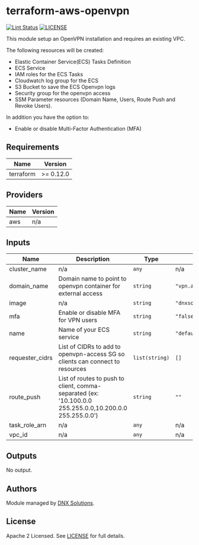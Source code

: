 # terraform-aws-openvpn

[![Lint Status](https://github.com/DNXLabs/terraform-aws-openvpn/workflows/Lint/badge.svg)](https://github.com/DNXLabs/terraform-aws-openvpn/actions)
[![LICENSE](https://img.shields.io/github/license/DNXLabs/terraform-aws-openvpn)](https://github.com/DNXLabs/terraform-aws-openvpn/blob/master/LICENSE)

This module setup an OpenVPN installation and requires an existing VPC.

The following resources will be created:

 - Elastic Container Service(ECS) Tasks Definition
 - ECS Service
 - IAM roles for the ECS Tasks
 - Cloudwatch log group for the ECS
 - S3 Bucket to save the ECS Openvpn logs
 - Security group for the openvpn access
 - SSM Parameter resources (Domain Name, Users, Route Push and Revoke Users).

 In addition you have the option to:
 - Enable or disable Multi-Factor Authentication (MFA) 

<!--- BEGIN_TF_DOCS --->

## Requirements

| Name | Version |
|------|---------|
| terraform | >= 0.12.0 |

## Providers

| Name | Version |
|------|---------|
| aws | n/a |

## Inputs

| Name | Description | Type | Default | Required |
|------|-------------|------|---------|:--------:|
| cluster\_name | n/a | `any` | n/a | yes |
| domain\_name | Domain name to point to openvpn container for external access | `string` | `"vpn.address"` | no |
| image | n/a | `string` | `"dnxsolutions/openvpn:2.2.2"` | no |
| mfa | Enable or disable MFA for VPN users | `string` | `"false"` | no |
| name | Name of your ECS service | `string` | `"default"` | no |
| requester\_cidrs | List of CIDRs to add to openvpn-access SG so clients can connect to resources | `list(string)` | `[]` | no |
| route\_push | List of routes to push to client, comma-separated (ex: '10.100.0.0 255.255.0.0,10.200.0.0 255.255.0.0') | `string` | `""` | no |
| task\_role\_arn | n/a | `any` | n/a | yes |
| vpc\_id | n/a | `any` | n/a | yes |

## Outputs

No output.

<!--- END_TF_DOCS --->

## Authors

Module managed by [DNX Solutions](https://github.com/DNXLabs).

## License

Apache 2 Licensed. See [LICENSE](https://github.com/DNXLabs/terraform-aws-network/blob/master/LICENSE) for full details.
